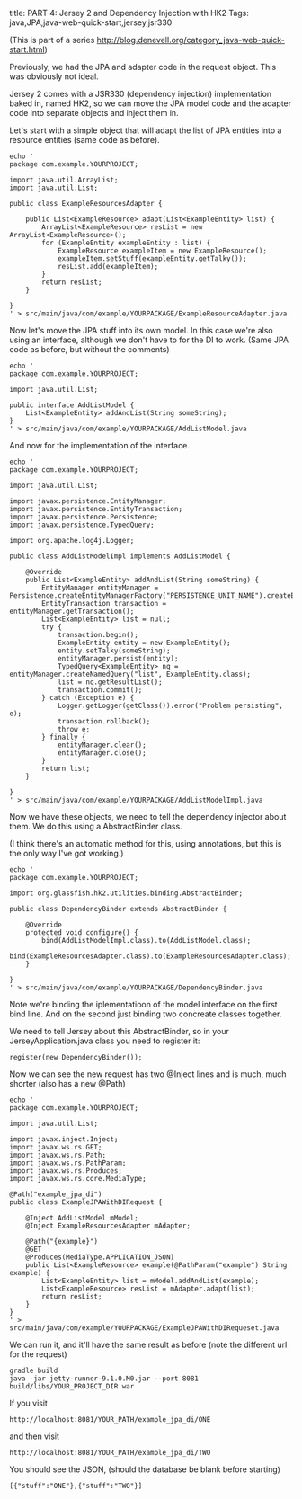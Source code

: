 title: PART 4: Jersey 2 and Dependency Injection with HK2
Tags: java,JPA,java-web-quick-start,jersey,jsr330

(This is part of a series http://blog.denevell.org/category_java-web-quick-start.html)

Previously, we had the JPA and adapter code in the request object. This was obviously not ideal.

Jersey 2 comes with a JSR330 (dependency injection) implementation baked in, named HK2, so we can move the JPA model code and the adapter code into separate objects and inject them in.

Let's start with a simple object that will adapt the list of JPA entities into a resource entities (same code as before).

    echo '
    package com.example.YOURPROJECT;
    
    import java.util.ArrayList;
    import java.util.List;
    
    public class ExampleResourcesAdapter {
    	
    	public List<ExampleResource> adapt(List<ExampleEntity> list) { 
    		ArrayList<ExampleResource> resList = new ArrayList<ExampleResource>();
    		for (ExampleEntity exampleEntity : list) {
    			ExampleResource exampleItem = new ExampleResource();
    			exampleItem.setStuff(exampleEntity.getTalky());
    			resList.add(exampleItem);
    		}
    		return resList;
    	}
    
    }
    ' > src/main/java/com/example/YOURPACKAGE/ExampleResourceAdapter.java
    
Now let's move the JPA stuff into its own model. In this case we're also using an interface, although we don't have to for the DI to work. (Same  JPA code as before, but without the comments)

    echo '
    package com.example.YOURPROJECT;
    
    import java.util.List;
    
    public interface AddListModel {
        List<ExampleEntity> addAndList(String someString);
    }
    ' > src/main/java/com/example/YOURPACKAGE/AddListModel.java

And now for the implementation of the interface.

    echo '
    package com.example.YOURPROJECT;
    
    import java.util.List;
    
    import javax.persistence.EntityManager;
    import javax.persistence.EntityTransaction;
    import javax.persistence.Persistence;
    import javax.persistence.TypedQuery;
    
    import org.apache.log4j.Logger;
    
    public class AddListModelImpl implements AddListModel {
    
    	@Override
    	public List<ExampleEntity> addAndList(String someString) {
    		EntityManager entityManager = Persistence.createEntityManagerFactory("PERSISTENCE_UNIT_NAME").createEntityManager();
    		EntityTransaction transaction = entityManager.getTransaction(); 
    		List<ExampleEntity> list = null;
    		try {
    			transaction.begin();
    			ExampleEntity entity = new ExampleEntity();
    			entity.setTalky(someString);
    			entityManager.persist(entity);
    			TypedQuery<ExampleEntity> nq = entityManager.createNamedQuery("list", ExampleEntity.class);
    			list = nq.getResultList();
    			transaction.commit();
    		} catch (Exception e) {
    			Logger.getLogger(getClass()).error("Problem persisting", e);
    			transaction.rollback();
    			throw e; 
    		} finally {
    			entityManager.clear(); 
    			entityManager.close();
    		}		
    		return list;
    	}
    
    }
    ' > src/main/java/com/example/YOURPACKAGE/AddListModelImpl.java
    
Now we have these objects, we need to tell the dependency injector about them. We do this using a AbstractBinder class.

(I think there's an automatic method for this, using annotations, but this is the only way I've got working.)

    echo '
    package com.example.YOURPROJECT;
    
    import org.glassfish.hk2.utilities.binding.AbstractBinder;
    
    public class DependencyBinder extends AbstractBinder {
    
    	@Override
    	protected void configure() {
    		bind(AddListModelImpl.class).to(AddListModel.class);
    		bind(ExampleResourcesAdapter.class).to(ExampleResourcesAdapter.class);
    	}
    
    }
    ' > src/main/java/com/example/YOURPACKAGE/DependencyBinder.java

Note we're binding the iplementatioon of the model interface on the first bind line. And on the second just binding two concreate classes together.

We need to tell Jersey about this AbstractBinder, so in your JerseyApplication.java class you need to register it:

    register(new DependencyBinder());

Now we can see the new request has two @Inject lines and is much, much shorter (also has a new @Path)

    echo '
    package com.example.YOURPROJECT;
    
    import java.util.List;
    
    import javax.inject.Inject;
    import javax.ws.rs.GET;
    import javax.ws.rs.Path;
    import javax.ws.rs.PathParam;
    import javax.ws.rs.Produces;
    import javax.ws.rs.core.MediaType;
    
    @Path("example_jpa_di")
    public class ExampleJPAWithDIRequest {
    	
    	@Inject AddListModel mModel;
    	@Inject ExampleResourcesAdapter mAdapter;
    
    	@Path("{example}")
    	@GET
    	@Produces(MediaType.APPLICATION_JSON)
    	public List<ExampleResource> example(@PathParam("example") String example) {
    		List<ExampleEntity> list = mModel.addAndList(example);
    		List<ExampleResource> resList = mAdapter.adapt(list);
    		return resList;
    	}
    }
    ' > src/main/java/com/example/YOURPACKAGE/ExampleJPAWithDIRequeset.java
    
We can run it, and it'll have the same result as before (note the different url for the request)

    gradle build
    java -jar jetty-runner-9.1.0.M0.jar --port 8081 build/libs/YOUR_PROJECT_DIR.war
    
If you visit 
    
    http://localhost:8081/YOUR_PATH/example_jpa_di/ONE
    
and then visit
    
    http://localhost:8081/YOUR_PATH/example_jpa_di/TWO

You should see the JSON, (should the database be blank before starting)

    [{"stuff":"ONE"},{"stuff":"TWO"}]

